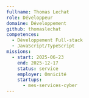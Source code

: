 ```yaml
---
fullname: Thomas Lechat
role: Développeur
domaine: Développement
github: thomaslechat
competences:
  - Développement Full-stack
  - JavaScript/TypeScript
missions:
  - start: 2025-06-23
    end: 2025-12-17
    status: service
    employer: Omnicité
    startups:
      - mes-services-cyber
---
```

